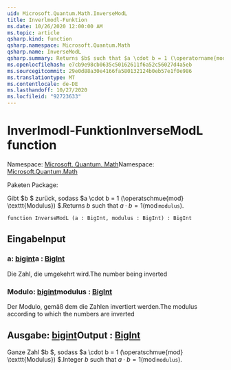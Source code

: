 ```yaml
---
uid: Microsoft.Quantum.Math.InverseModL
title: Inverlmodl-Funktion
ms.date: 10/26/2020 12:00:00 AM
ms.topic: article
qsharp.kind: function
qsharp.namespace: Microsoft.Quantum.Math
qsharp.name: InverseModL
qsharp.summary: Returns $b$ such that $a \cdot b = 1 (\operatorname{mod} \texttt{modulus})$.
ms.openlocfilehash: e7cb9e98cb0635c50162611f6a52c56027d4a5eb
ms.sourcegitcommit: 29e0d88a30e4166fa580132124b0eb57e1f0e986
ms.translationtype: MT
ms.contentlocale: de-DE
ms.lasthandoff: 10/27/2020
ms.locfileid: "92723633"
---
```

# <a name="inversemodl-function"></a><span data-ttu-id="20fa3-102">Inverlmodl-Funktion</span><span class="sxs-lookup"><span data-stu-id="20fa3-102">InverseModL function</span></span>

<span data-ttu-id="20fa3-103">Namespace: [Microsoft. Quantum. Math](xref:Microsoft.Quantum.Math)</span><span class="sxs-lookup"><span data-stu-id="20fa3-103">Namespace: [Microsoft.Quantum.Math](xref:Microsoft.Quantum.Math)</span></span>

<span data-ttu-id="20fa3-104">Paketen [](https://nuget.org/packages/)</span><span class="sxs-lookup"><span data-stu-id="20fa3-104">Package: [](https://nuget.org/packages/)</span></span>


<span data-ttu-id="20fa3-105">Gibt $b $ zurück, sodass $a \cdot b = 1 (\operatschmue{mod} \texttt{Modulus}) $.</span><span class="sxs-lookup"><span data-stu-id="20fa3-105">Returns $b$ such that $a \cdot b = 1 (\operatorname{mod} \texttt{modulus})$.</span></span>

```qsharp
function InverseModL (a : BigInt, modulus : BigInt) : BigInt
```


## <a name="input"></a><span data-ttu-id="20fa3-106">Eingabe</span><span class="sxs-lookup"><span data-stu-id="20fa3-106">Input</span></span>

### <a name="a--bigint"></a><span data-ttu-id="20fa3-107">a: [bigint](xref:microsoft.quantum.lang-ref.bigint)</span><span class="sxs-lookup"><span data-stu-id="20fa3-107">a : [BigInt](xref:microsoft.quantum.lang-ref.bigint)</span></span>

<span data-ttu-id="20fa3-108">Die Zahl, die umgekehrt wird.</span><span class="sxs-lookup"><span data-stu-id="20fa3-108">The number being inverted</span></span>


### <a name="modulus--bigint"></a><span data-ttu-id="20fa3-109">Modulo: [bigint](xref:microsoft.quantum.lang-ref.bigint)</span><span class="sxs-lookup"><span data-stu-id="20fa3-109">modulus : [BigInt](xref:microsoft.quantum.lang-ref.bigint)</span></span>

<span data-ttu-id="20fa3-110">Der Modulo, gemäß dem die Zahlen invertiert werden.</span><span class="sxs-lookup"><span data-stu-id="20fa3-110">The modulus according to which the numbers are inverted</span></span>



## <a name="output--bigint"></a><span data-ttu-id="20fa3-111">Ausgabe: [bigint](xref:microsoft.quantum.lang-ref.bigint)</span><span class="sxs-lookup"><span data-stu-id="20fa3-111">Output : [BigInt](xref:microsoft.quantum.lang-ref.bigint)</span></span>

<span data-ttu-id="20fa3-112">Ganze Zahl $b $, sodass $a \cdot b = 1 (\operatschmue{mod} \texttt{Modulus}) $.</span><span class="sxs-lookup"><span data-stu-id="20fa3-112">Integer $b$ such that $a \cdot b = 1 (\operatorname{mod} \texttt{modulus})$.</span></span>